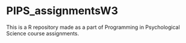 # PIPS_assignmentsW3
This is a R repository made as a part of Programming in Psychological Science course assignments.
